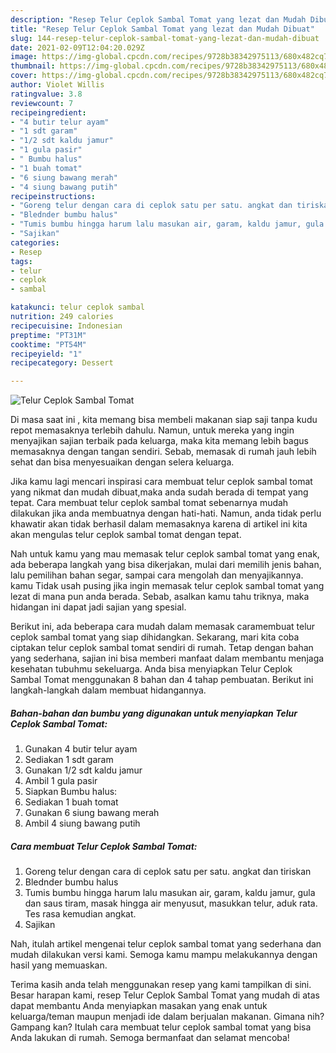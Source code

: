 ```yaml
---
description: "Resep Telur Ceplok Sambal Tomat yang lezat dan Mudah Dibuat"
title: "Resep Telur Ceplok Sambal Tomat yang lezat dan Mudah Dibuat"
slug: 144-resep-telur-ceplok-sambal-tomat-yang-lezat-dan-mudah-dibuat
date: 2021-02-09T12:04:20.029Z
image: https://img-global.cpcdn.com/recipes/9728b38342975113/680x482cq70/telur-ceplok-sambal-tomat-foto-resep-utama.jpg
thumbnail: https://img-global.cpcdn.com/recipes/9728b38342975113/680x482cq70/telur-ceplok-sambal-tomat-foto-resep-utama.jpg
cover: https://img-global.cpcdn.com/recipes/9728b38342975113/680x482cq70/telur-ceplok-sambal-tomat-foto-resep-utama.jpg
author: Violet Willis
ratingvalue: 3.8
reviewcount: 7
recipeingredient:
- "4 butir telur ayam"
- "1 sdt garam"
- "1/2 sdt kaldu jamur"
- "1 gula pasir"
- " Bumbu halus"
- "1 buah tomat"
- "6 siung bawang merah"
- "4 siung bawang putih"
recipeinstructions:
- "Goreng telur dengan cara di ceplok satu per satu. angkat dan tiriskan"
- "Blednder bumbu halus"
- "Tumis bumbu hingga harum lalu masukan air, garam, kaldu jamur, gula dan saus tiram, masak hingga air menyusut, masukkan telur, aduk rata. Tes rasa kemudian angkat."
- "Sajikan"
categories:
- Resep
tags:
- telur
- ceplok
- sambal

katakunci: telur ceplok sambal 
nutrition: 249 calories
recipecuisine: Indonesian
preptime: "PT31M"
cooktime: "PT54M"
recipeyield: "1"
recipecategory: Dessert

---
```



![Telur Ceplok Sambal Tomat](https://img-global.cpcdn.com/recipes/9728b38342975113/680x482cq70/telur-ceplok-sambal-tomat-foto-resep-utama.jpg)

Di masa  saat ini , kita memang bisa membeli makanan siap saji tanpa kudu repot memasaknya terlebih dahulu. Namun, untuk mereka yang ingin menyajikan sajian terbaik pada keluarga, maka kita memang lebih bagus memasaknya dengan tangan sendiri. Sebab, memasak di rumah jauh lebih sehat dan bisa menyesuaikan dengan selera keluarga.

Jika kamu lagi mencari inspirasi cara membuat telur ceplok sambal tomat yang nikmat dan mudah dibuat,maka anda sudah berada di tempat yang tepat. Cara membuat telur ceplok sambal tomat  sebenarnya mudah dilakukan jika anda membuatnya dengan hati-hati. Namun, anda tidak perlu khawatir akan tidak berhasil dalam memasaknya 
karena di artikel ini kita akan mengulas telur ceplok sambal tomat dengan tepat.  



Nah untuk kamu yang mau memasak telur ceplok sambal tomat yang enak, ada beberapa langkah yang bisa dikerjakan, mulai dari memilih jenis bahan, lalu pemilihan bahan segar, sampai cara mengolah dan menyajikannya. kamu Tidak usah pusing jika ingin memasak telur ceplok sambal tomat yang lezat di mana pun anda berada. Sebab, asalkan kamu  tahu triknya, maka hidangan ini dapat jadi sajian yang spesial.

Berikut ini, ada beberapa cara mudah dalam memasak caramembuat telur ceplok sambal tomat yang siap dihidangkan. Sekarang, mari kita coba ciptakan telur ceplok sambal tomat sendiri di rumah. Tetap dengan bahan yang sederhana, sajian ini bisa memberi manfaat dalam membantu menjaga kesehatan tubuhmu sekeluarga. Anda bisa menyiapkan Telur Ceplok Sambal Tomat menggunakan 8 bahan dan 4 tahap pembuatan. Berikut ini langkah-langkah dalam membuat hidangannya.

<!--inarticleads1-->

##### Bahan-bahan dan bumbu yang digunakan untuk menyiapkan Telur Ceplok Sambal Tomat:

1. Gunakan 4 butir telur ayam
1. Sediakan 1 sdt garam
1. Gunakan 1/2 sdt kaldu jamur
1. Ambil 1 gula pasir
1. Siapkan  Bumbu halus:
1. Sediakan 1 buah tomat
1. Gunakan 6 siung bawang merah
1. Ambil 4 siung bawang putih




<!--inarticleads2-->

##### Cara membuat Telur Ceplok Sambal Tomat:

1. Goreng telur dengan cara di ceplok satu per satu. angkat dan tiriskan
1. Blednder bumbu halus
1. Tumis bumbu hingga harum lalu masukan air, garam, kaldu jamur, gula dan saus tiram, masak hingga air menyusut, masukkan telur, aduk rata. Tes rasa kemudian angkat.
1. Sajikan




Nah, itulah artikel mengenai  telur ceplok sambal tomat  yang sederhana dan mudah dilakukan versi kami. Semoga kamu mampu melakukannya dengan hasil yang memuaskan. 

Terima kasih anda telah menggunakan resep yang kami tampilkan di sini. Besar harapan kami, resep  Telur Ceplok Sambal Tomat yang mudah di atas dapat membantu Anda menyiapkan masakan yang enak untuk keluarga/teman maupun menjadi ide dalam berjualan makanan. Gimana nih? Gampang kan? Itulah cara membuat telur ceplok sambal tomat yang bisa Anda lakukan di rumah. Semoga bermanfaat dan selamat mencoba!

